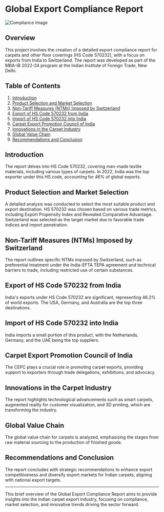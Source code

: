 # Global Export Compliance Report

![Compliance Image]()

## Overview
This project involves the creation of a detailed export compliance report for carpets and other floor coverings (HS Code 570232), with a focus on exports from India to Switzerland. The report was developed as part of the MBA-IB 2022-24 program at the Indian Institute of Foreign Trade, New Delhi.

## Table of Contents
1. [Introduction](#introduction)
2. [Product Selection and Market Selection](#product-selection-and-market-selection)
3. [Non-Tariff Measures (NTMs) Imposed by Switzerland](#non-tariff-measures-ntms-imposed-by-switzerland)
4. [Export of HS Code 570232 from India](#export-of-hs-code-570232-from-india)
5. [Import of HS Code 570232 into India](#import-of-hs-code-570232-into-india)
6. [Carpet Export Promotion Council of India](#carpet-export-promotion-council-of-india)
7. [Innovations in the Carpet Industry](#innovations-in-the-carpet-industry)
8. [Global Value Chain](#global-value-chain)
9. [Recommendations and Conclusion](#recommendations-and-conclusion)

## Introduction
The report delves into HS Code 570232, covering man-made textile materials, including various types of carpets. In 2022, India was the top exporter under this HS code, accounting for 46% of global exports.

## Product Selection and Market Selection
A detailed analysis was conducted to select the most suitable product and export destination. HS 570232 was chosen based on various trade metrics, including Export Propensity Index and Revealed Comparative Advantage. Switzerland was selected as the target market due to favorable trade indices and import penetration.

## Non-Tariff Measures (NTMs) Imposed by Switzerland
The report outlines specific NTMs imposed by Switzerland, such as preferential treatment under the India-EFTA TEPA agreement and technical barriers to trade, including restricted use of certain substances.

## Export of HS Code 570232 from India
India's exports under HS Code 570232 are significant, representing 46.2% of world exports. The USA, Germany, and Australia are the top three destinations.

## Import of HS Code 570232 into India
India imports a small portion of this product, with the Netherlands, Germany, and the UAE being the top suppliers.

## Carpet Export Promotion Council of India
The CEPC plays a crucial role in promoting carpet exports, providing support to exporters through trade delegations, exhibitions, and advocacy.

## Innovations in the Carpet Industry
The report highlights technological advancements such as smart carpets, augmented reality for customer visualization, and 3D printing, which are transforming the industry.

## Global Value Chain
The global value chain for carpets is analyzed, emphasizing the stages from raw material sourcing to the production of finished goods.

## Recommendations and Conclusion
The report concludes with strategic recommendations to enhance export competitiveness and diversify export markets for Indian carpets, aligning with national export targets.

---

This brief overview of the Global Export Compliance Report aims to provide insights into the Indian carpet export industry, focusing on compliance, market selection, and innovative trends driving the sector forward.
